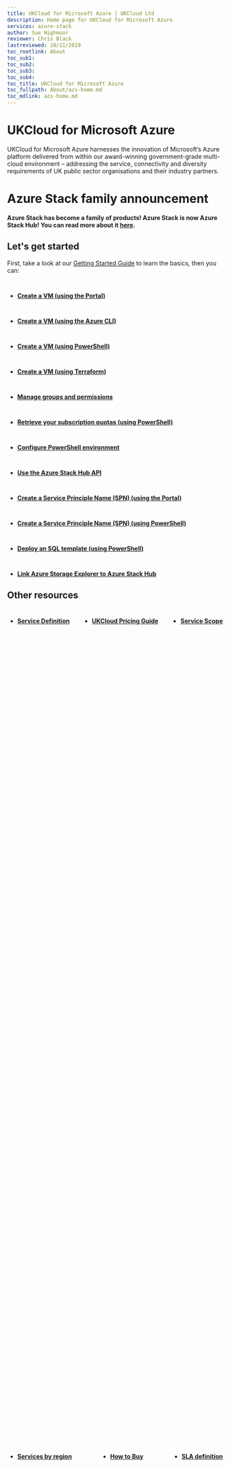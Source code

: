 ```yaml
---
title: UKCloud for Microsoft Azure | UKCloud Ltd
description: Home page for UKCloud for Microsoft Azure
services: azure-stack
author: Sue Highmoor
reviewer: Chris Black
lastreviewed: 28/11/2019
toc_rootlink: About
toc_sub1: 
toc_sub2:
toc_sub3:
toc_sub4:
toc_title: UKCloud for Microsoft Azure
toc_fullpath: About/azs-home.md
toc_mdlink: azs-home.md
---
```


<style>.col-md-3 {padding-top: 1em;} .flex-box {display: flex; width: 100%; height: 100%; justify-content: space-between; flex-flow: row wrap; padding-top: 0.5em;}
/* Mobile Devices */
@media only screen and (max-width: 667px) {
  .flex-box {
    flex-flow: column wrap;
  }
}</style>

# UKCloud for Microsoft Azure

UKCloud for Microsoft Azure harnesses the innovation of Microsoft’s Azure platform delivered from within our award-winning government-grade multi-cloud environment – addressing the service, connectivity and diversity requirements of UK public sector organisations and their industry partners.

# Azure Stack family announcement
<b>Azure Stack has become a family of products! Azure Stack is now Azure Stack Hub! You can read more about it [here](http://aka.ms/AzsFamAnnounce).</b>

## Let's get started

First, take a look at our [Getting Started Guide](azs-gs.md) to learn the basics, then you can:

<div class="row">
  <div class="col-md-3"><strong><ul><li><p><a href="azs-how-create-vm-portal.md">Create a VM (using the Portal)</a></li></p></ul></strong></div>
  <div class="col-md-3"><strong><ul><li><p><a href="azs-how-create-vm-cli.md">Create a VM (using the Azure CLI)</a></li></p></ul></strong></div>
  <div class="col-md-3"><strong><ul><li><p><a href="azs-how-create-vm-ps.md">Create a VM (using PowerShell)</a></p></li></ul></strong></div>
  <div class="col-md-3"><strong><ul><li><p><a href="azs-how-create-vm-terraform.md">Create a VM (using Terraform)</a></li></p></ul></strong></div>
</div>

<div class="row">
  <div class="col-md-3"><strong><ul><li><p><a href="azs-how-manage-azure-group.md">Manage groups and permissions</a></li></p></ul></strong></div>
  <div class="col-md-3"><strong><ul><li><p><a href="azs-how-retrieve-quota-ps.md">Retrieve your subscription quotas (using PowerShell)</a></li></p></ul></strong></div>
  <div class="col-md-3"><strong><ul><li><p><a href="azs-how-configure-powershell-users.md">Configure PowerShell environment</a></li></p></ul></strong></div>
  <div class="col-md-3"><strong><ul><li><p><a href="azs-how-use-azure-api.md">Use the Azure Stack Hub API</a></li></p></ul></strong></div>
</div>

<div class="row">
  <div class="col-md-3"><strong><ul><li><p><a href="azs-how-create-spn-portal.md">Create a Service Principle Name (SPN) (using the Portal)</a></li></p></ul></strong></div>
  <div class="col-md-3"><strong><ul><li><p><a href="azs-how-create-spn-powershell.md">Create a Service Principle Name (SPN) (using PowerShell)</a></li></p></ul></strong></div>
  <div class="col-md-3"><strong><ul><li><p><a href="azs-how-deploy-sql-template-powershell.md">Deploy an SQL template (using PowerShell)</a></li></p></ul></strong></div>
  <div class="col-md-3"><strong><ul><li><p><a href="azs-how-link-storage-explorer.md">Link Azure Storage Explorer to Azure Stack Hub</a></li></p></ul></strong></div>
</div>

## Other resources

<div class="flex-box">
  <strong><ul><li><p><a href="azs-sd.md">Service Definition</a></li></p></ul></strong>
  <strong><ul><li><p><a href="https://ukcloud.com/wp-content/uploads/2019/06/ukcloud-pricing-guide-11.0.pdf">UKCloud Pricing Guide</a></li></p></ul></strong>
  <strong><ul><li><p><a href="azs-sco.md">Service Scope</a></li></p></ul></strong>
  <strong><ul><li><p><a href="../other/other-ref-services-by-region.md">Services by region</a></li></p></ul></strong>
  <strong><ul><li><p><a href="https://ukcloud.com/how-to-buy/">How to Buy</a></li></p></ul></strong>
  <strong><ul><li><p><a href="../other/other-ref-sla-definition.md">SLA definition</a></li></p></ul></strong>
</div>

## Azure Stack Hub portal overview

<div class="row">
  <div class="col-md-6">
    <div style="padding:56.25% 0 0 0;position:relative;">
      <iframe src="https://www.youtube.com/embed/yPB4Oj_cu_A" style="position:absolute;top:0;left:0;width:100%;height:100%;" frameborder="0" allow="accelerometer; autoplay; encrypted-media; gyroscope; picture-in-picture" allowfullscreen></iframe>
    </div>
    <p><a href="https://www.youtube.com/watch?v=yPB4Oj_cu_A">Microsoft Azure Stack Hub Portal Overview</a></p>
  </div>
  <div class="col-md-6"></div>
</div>

## Still have questions?

Find answers to common questions in our [UKCloud for Microsoft Azure FAQ](azs-faq.md).

## Join the conversation

Visit the <a href="https://community.ukcloud.com">UKCloud Community</a> to join the conversation about digital transformation in the UK Public Sector. If you have an idea for how we could improve any of our services, use the <a href="https://community.ukcloud.com/ideas">Ideas</a> section or watch out for regular feedback challenges from our Product Management team. You can also read blogs, watch webinars, sign up to upcoming events and find a Partner to help deliver your project.
